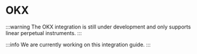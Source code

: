 # OKX

:::warning
The OKX integration is still under development and only supports linear perpetual instruments.
:::

:::info
We are currently working on this integration guide.
:::

